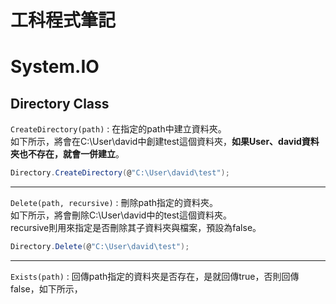 # 工科程式筆記

# System.IO

## Directory Class

`CreateDirectory(path)` : 在指定的path中建立資料夾。<br>
如下所示，將會在C:\User\david中創建test這個資料夾，**如果User、david資料夾也不存在，就會一併建立**。
```csharp
Directory.CreateDirectory(@"C:\User\david\test");
```
---

`Delete(path, recursive)` : 刪除path指定的資料夾。<br>
如下所示，將會刪除C:\User\david中的test這個資料夾。<br>
recursive則用來指定是否刪除其子資料夾與檔案，預設為false。
```csharp
Directory.Delete(@"C:\User\david\test");
```
---

`Exists(path)` : 回傳path指定的資料夾是否存在，是就回傳true，否則回傳false，如下所示，
